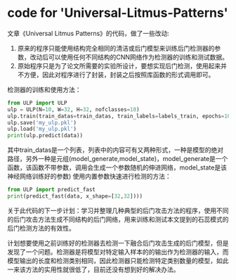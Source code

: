 # code for 'Universal-Litmus-Patterns'
文章《Universal Litmus Patterns》的代码，做了一些改动:
1. 原来的程序只能使用结构完全相同的清洁或后门模型来训练后门检测器的参数，改动后可以使用任何不同结构的CNN网络作为检测器的训练和测试数据。
2. 原始程序只是为了论文所需要的实验所设计，要想实现后门检测，使用起来并不方便，因此对程序进行了封装，封装之后按照库函数的形式调用即可。

检测器的训练和使用方法：
```python
from ULP import ULP
ulp = ULP(N=10, W=32, H=32, nofclasses=10)
ulp.train(train_datas=train_datas, train_labels=labels_train, epochs=100)
ulp.save('my_ulp.pkl')
ulp.load('my_ulp.pkl')
print(ulp.predict(data))
```
其中train_datas是一个列表，列表中的内容可有又两种形式，一种是模型的绝对路径，另外一种是元组(model_generate,model_state)，model_generate是一个函数，该函数不带参数，调用会生成一个参数随机的伸进网络，model_state是该神经网络训练好的参数)
使用内置参数快速进行检测的方法：
```python
from ULP import predict_fast
print(predict_fast(data, x_shape=[32,32])))
```

关于此代码的下一步计划：学习并整理几种典型的后门攻击方法的程序，使用不同的后门攻击方法生成不同结构的后门网络，用来训练和测试本文提到的石蕊模式的后门检测方法的有效性。

计划想要使用之前训练好的检测器去检测一下融合后门攻击生成的后门模型，但是发现了一个问题。检测器是将模型对特定输入样本的的输出作为检测器的输入，而模型输出的长度和检测类别相同，因此检测器只能检测特定类别数量的模型，如此一来该方法的实用性就很低了，目前还没有想到好的解决办法。

